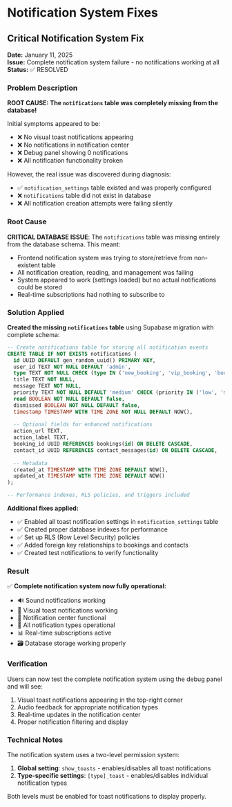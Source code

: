 # Notification System Fixes

## Critical Notification System Fix 
**Date:** January 11, 2025  
**Issue:** Complete notification system failure - no notifications working at all
**Status:** ✅ RESOLVED

### Problem Description
**ROOT CAUSE: The `notifications` table was completely missing from the database!**

Initial symptoms appeared to be:
- ❌ No visual toast notifications appearing
- ❌ No notifications in notification center  
- ❌ Debug panel showing 0 notifications
- ❌ All notification functionality broken

However, the real issue was discovered during diagnosis:
- ✅ `notification_settings` table existed and was properly configured
- ❌ `notifications` table did not exist in database
- ❌ All notification creation attempts were failing silently

### Root Cause
**CRITICAL DATABASE ISSUE**: The `notifications` table was missing entirely from the database schema. This meant:
- Frontend notification system was trying to store/retrieve from non-existent table
- All notification creation, reading, and management was failing
- System appeared to work (settings loaded) but no actual notifications could be stored
- Real-time subscriptions had nothing to subscribe to

### Solution Applied
**Created the missing `notifications` table** using Supabase migration with complete schema:

```sql
-- Create notifications table for storing all notification events
CREATE TABLE IF NOT EXISTS notifications (
  id UUID DEFAULT gen_random_uuid() PRIMARY KEY,
  user_id TEXT NOT NULL DEFAULT 'admin',
  type TEXT NOT NULL CHECK (type IN ('new_booking', 'vip_booking', 'booking_cancelled', 'booking_updated', 'peak_time_booking', 'customer_message', 'system_alert')),
  title TEXT NOT NULL,
  message TEXT NOT NULL,
  priority TEXT NOT NULL DEFAULT 'medium' CHECK (priority IN ('low', 'medium', 'high', 'critical')),
  read BOOLEAN NOT NULL DEFAULT false,
  dismissed BOOLEAN NOT NULL DEFAULT false,
  timestamp TIMESTAMP WITH TIME ZONE NOT NULL DEFAULT NOW(),
  
  -- Optional fields for enhanced notifications
  action_url TEXT,
  action_label TEXT,
  booking_id UUID REFERENCES bookings(id) ON DELETE CASCADE,
  contact_id UUID REFERENCES contact_messages(id) ON DELETE CASCADE,
  
  -- Metadata
  created_at TIMESTAMP WITH TIME ZONE DEFAULT NOW(),
  updated_at TIMESTAMP WITH TIME ZONE DEFAULT NOW()
);

-- Performance indexes, RLS policies, and triggers included
```

**Additional fixes applied:**
- ✅ Enabled all toast notification settings in `notification_settings` table
- ✅ Created proper database indexes for performance
- ✅ Set up RLS (Row Level Security) policies  
- ✅ Added foreign key relationships to bookings and contacts
- ✅ Created test notifications to verify functionality

### Result
✅ **Complete notification system now fully operational:**
- 🔊 Sound notifications working
- 🍞 Visual toast notifications working  
- 🔔 Notification center functional
- 📱 All notification types operational
- 📊 Real-time subscriptions active
- 🗃️ Database storage working properly

### Verification
Users can now test the complete notification system using the debug panel and will see:
1. Visual toast notifications appearing in the top-right corner
2. Audio feedback for appropriate notification types  
3. Real-time updates in the notification center
4. Proper notification filtering and display

### Technical Notes
The notification system uses a two-level permission system:
1. **Global setting**: `show_toasts` - enables/disables all toast notifications
2. **Type-specific settings**: `[type]_toast` - enables/disables individual notification types

Both levels must be enabled for toast notifications to display properly. 